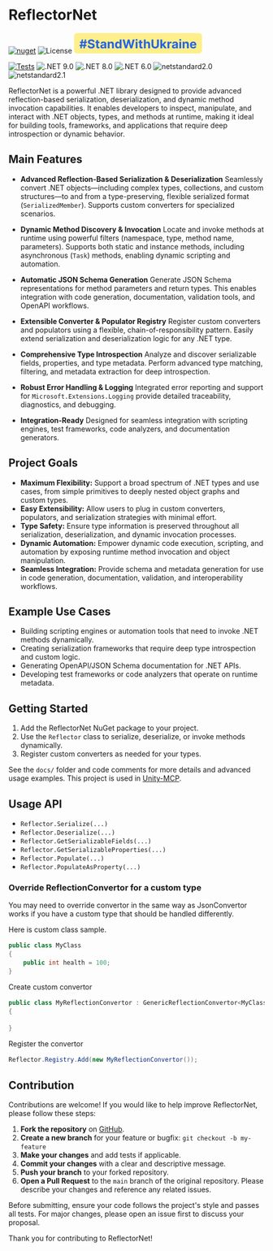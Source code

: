 
# ReflectorNet

[![nuget](https://img.shields.io/nuget/v/com.IvanMurzak.ReflectorNet)](https://www.nuget.org/packages/com.IvanMurzak.ReflectorNet/) ![License](https://img.shields.io/github/license/IvanMurzak/ReflectorNet) [![Stand With Ukraine](https://raw.githubusercontent.com/vshymanskyy/StandWithUkraine/main/badges/StandWithUkraine.svg)](https://stand-with-ukraine.pp.ua)

[![Tests](https://github.com/IvanMurzak/ReflectorNet/actions/workflows/dotnet.yml/badge.svg?branch=main)](https://github.com/IvanMurzak/ReflectorNet/actions/workflows/dotnet.yml) ![.NET 9.0](https://img.shields.io/badge/.NET-9.0-blue?logoColor=white) ![.NET 8.0](https://img.shields.io/badge/.NET-8.0-blue?logoColor=white) ![.NET 6.0](https://img.shields.io/badge/.NET-6.0-blue?logoColor=white) ![netstandard2.0](https://img.shields.io/badge/.NET-netstandard2.0-blue?logoColor=white) ![netstandard2.1](https://img.shields.io/badge/.NET-netstandard2.1-blue?logoColor=white)

ReflectorNet is a powerful .NET library designed to provide advanced reflection-based serialization, deserialization, and dynamic method invocation capabilities. It enables developers to inspect, manipulate, and interact with .NET objects, types, and methods at runtime, making it ideal for building tools, frameworks, and applications that require deep introspection or dynamic behavior.

## Main Features

- **Advanced Reflection-Based Serialization & Deserialization**
  Seamlessly convert .NET objects—including complex types, collections, and custom structures—to and from a type-preserving, flexible serialized format (`SerializedMember`). Supports custom converters for specialized scenarios.

- **Dynamic Method Discovery & Invocation**
  Locate and invoke methods at runtime using powerful filters (namespace, type, method name, parameters). Supports both static and instance methods, including asynchronous (`Task`) methods, enabling dynamic scripting and automation.

- **Automatic JSON Schema Generation**
  Generate JSON Schema representations for method parameters and return types. This enables integration with code generation, documentation, validation tools, and OpenAPI workflows.

- **Extensible Converter & Populator Registry**
  Register custom converters and populators using a flexible, chain-of-responsibility pattern. Easily extend serialization and deserialization logic for any .NET type.

- **Comprehensive Type Introspection**
  Analyze and discover serializable fields, properties, and type metadata. Perform advanced type matching, filtering, and metadata extraction for deep introspection.

- **Robust Error Handling & Logging**
  Integrated error reporting and support for `Microsoft.Extensions.Logging` provide detailed traceability, diagnostics, and debugging.

- **Integration-Ready**
  Designed for seamless integration with scripting engines, test frameworks, code analyzers, and documentation generators.

## Project Goals

- **Maximum Flexibility:** Support a broad spectrum of .NET types and use cases, from simple primitives to deeply nested object graphs and custom types.
- **Easy Extensibility:** Allow users to plug in custom converters, populators, and serialization strategies with minimal effort.
- **Type Safety:** Ensure type information is preserved throughout all serialization, deserialization, and dynamic invocation processes.
- **Dynamic Automation:** Empower dynamic code execution, scripting, and automation by exposing runtime method invocation and object manipulation.
- **Seamless Integration:** Provide schema and metadata generation for use in code generation, documentation, validation, and interoperability workflows.

## Example Use Cases

- Building scripting engines or automation tools that need to invoke .NET methods dynamically.
- Creating serialization frameworks that require deep type introspection and custom logic.
- Generating OpenAPI/JSON Schema documentation for .NET APIs.
- Developing test frameworks or code analyzers that operate on runtime metadata.

## Getting Started

1. Add the ReflectorNet NuGet package to your project.
2. Use the `Reflector` class to serialize, deserialize, or invoke methods dynamically.
3. Register custom converters as needed for your types.

See the `docs/` folder and code comments for more details and advanced usage examples.
This project is used in [Unity-MCP](https://github.com/IvanMurzak/Unity-MCP).

## Usage API

- `Reflector.Serialize(...)`
- `Reflector.Deserialize(...)`
- `Reflector.GetSerializableFields(...)`
- `Reflector.GetSerializableProperties(...)`
- `Reflector.Populate(...)`
- `Reflector.PopulateAsProperty(...)`

### Override ReflectionConvertor for a custom type

You may need to override convertor in the same way as JsonConvertor works if you have a custom type that should be handled differently.

Here is custom class sample.

```csharp
public class MyClass
{
    public int health = 100;
}
```

Create custom convertor

```csharp
public class MyReflectionConvertor : GenericReflectionConvertor<MyClass>
{

}
```

Register the convertor

```csharp
Reflector.Registry.Add(new MyReflectionConvertor());
```

## Contribution

Contributions are welcome! If you would like to help improve ReflectorNet, please follow these steps:

1. **Fork the repository** on [GitHub](https://github.com/IvanMurzak/ReflectorNet).
2. **Create a new branch** for your feature or bugfix:
   `git checkout -b my-feature`
3. **Make your changes** and add tests if applicable.
4. **Commit your changes** with a clear and descriptive message.
5. **Push your branch** to your forked repository.
6. **Open a Pull Request** to the `main` branch of the original repository. Please describe your changes and reference any related issues.

Before submitting, ensure your code follows the project's style and passes all tests. For major changes, please open an issue first to discuss your proposal.

Thank you for contributing to ReflectorNet!
